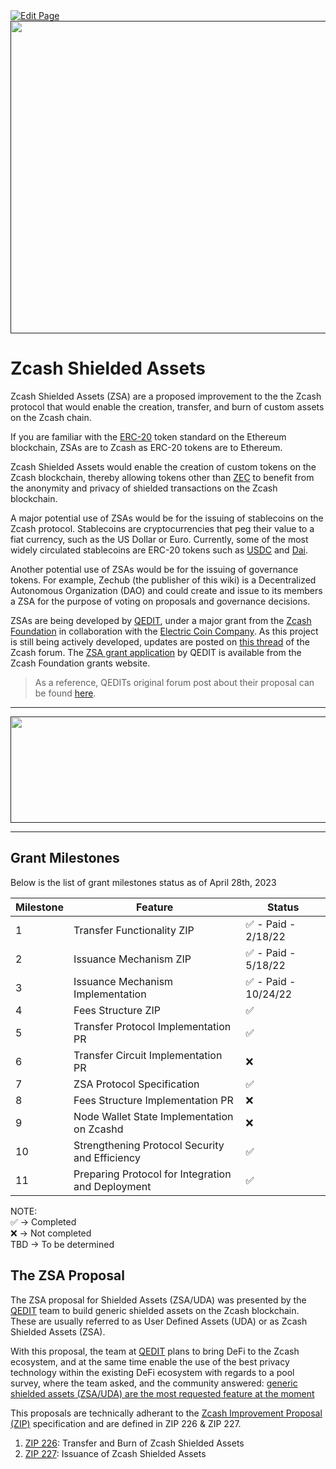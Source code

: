 
<a href="https://github.com/zechub/zechub/edit/main/site/Zcash_Tech/Zcash_Shielded_Assets.md" target="_blank">
  <img src="https://img.shields.io/badge/Edit-blue" alt="Edit Page"/>
</a>
<a href="">
    <img src="https://i.ibb.co/0VfMFB5/image-2023-11-18-160742427.png" alt="" width="800" height="500"/>
</a>

# Zcash Shielded Assets

Zcash Shielded Assets (ZSA) are a proposed improvement to the the Zcash protocol that would enable the creation, transfer, and burn of custom assets on the Zcash chain.

If you are familiar with the [ERC-20](https://ethereum.org/en/developers/docs/standards/tokens/erc-20/) token standard on the Ethereum blockchain, ZSAs are to Zcash as ERC-20 tokens are to Ethereum.

Zcash Shielded Assets would enable the creation of custom tokens on the Zcash blockchain, thereby allowing tokens other than [ZEC](https://wiki.zechub.xyz/using-zec-privately) to benefit from the anonymity and privacy of shielded transactions on the Zcash blockchain.

A major potential use of ZSAs would be for the issuing of stablecoins on the Zcash protocol. Stablecoins are cryptocurrencies that peg their value to a fiat currency, such as the US Dollar or Euro. Currently, some of the most widely circulated stablecoins are ERC-20 tokens such as [USDC](https://www.circle.com/en/usdc) and [Dai](https://docs.makerdao.com/).

Another potential use of ZSAs would be for the issuing of governance tokens. For example, Zechub (the publisher of this wiki) is a Decentralized Autonomous Organization (DAO) and could create and issue to its members a ZSA for the purpose of voting on proposals and governance decisions.

ZSAs are being developed by [QEDIT](https://qed-it.com/), under a major grant from the [Zcash Foundation](https://wiki.zechub.xyz/zcash-foundation) in collaboration with the [Electric Coin Company](https://wiki.zechub.xyz/electric-coin-company). As this project is still being actively developed, updates are posted on [this thread](https://forum.zcashcommunity.com/t/grant-update-zcash-shielded-assets-monthly-updates/41153) of the Zcash forum. The [ZSA grant application](https://zcashgrants.org/gallery/25215916-53ea-4041-a3b2-6d00c487917d/33106640/) by QEDIT is available from the Zcash Foundation grants website.

> As a reference, QEDITs original forum post about their proposal can be found [here](https://forum.zcashcommunity.com/t/a-proposal-for-shielded-assets-zsa-uda-for-defi-on-zcash/40520).

___

<a href="">
    <img src="https://i.ibb.co/6Zq0ry6/image-2023-11-18-160923363.png" alt="" width="600" height="170"/>
</a>

___

## Grant Milestones

Below is the list of grant milestones status as of April 28th, 2023

| Milestone  | Feature | Status |
| -------- | --------- | --------- |
| 1 | Transfer Functionality ZIP        | ✅ - Paid - 2/18/22      |
| 2 | Issuance Mechanism ZIP        | ✅ - Paid - 5/18/22      |
| 3 | Issuance Mechanism Implementation        | ✅ - Paid - 10/24/22      |
| 4 | Fees Structure ZIP       | ✅      |
| 5 | Transfer Protocol Implementation PR        | ✅      |
| 6 | Transfer Circuit Implementation PR        | ❌     |
| 7 | ZSA Protocol Specification        | ✅ |
| 8 |  Fees Structure Implementation PR        | ❌    |
| 9 | Node Wallet State Implementation on Zcashd        | ❌      |
| 10 | Strengthening Protocol Security and Efficiency       | ✅  |
| 11 | Preparing Protocol for Integration and Deployment       | ✅    |

NOTE: <br /> ✅ -> Completed <br /> ❌ -> Not completed <br /> TBD -> To be determined


## The ZSA Proposal

The ZSA proposal for Shielded Assets (ZSA/UDA) was presented by the [QEDIT](https://qed-it.com/) team to build generic shielded assets on the Zcash blockchain. These are usually referred to as User Defined Assets (UDA) or as Zcash Shielded Assets (ZSA).

With this proposal, the team at [QEDIT](https://qed-it.com/) plans to bring DeFi to the Zcash ecosystem, and at the same time enable the use of the best privacy technology within the existing DeFi ecosystem with regards to a pool survey, where the team asked, and the community answered: [generic shielded assets (ZSA/UDA) are the most requested feature at the moment](https://twitter.com/BenarrochDaniel/status/1428327864034791429)

This proposals are technically adherant to the [Zcash Improvement Proposal (ZIP)](https://zips.z.cash/zip-0000) specification and are defined in ZIP 226 & ZIP 227.

1. [ZIP 226](https://qed-it.github.io/zips/zip-0226): Transfer and Burn of Zcash Shielded Assets
2. [ZIP 227](https://qed-it.github.io/zips/zip-0227): Issuance of Zcash Shielded Assets
